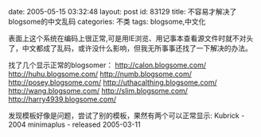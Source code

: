 date: 2005-05-15 03:32:48
layout: post
id: 83129
title: 不容易才解决了blogsome的中文乱码
categories: 不类
tags: blogsome,中文化



表面上这个系统在编码上很正常,可是用IE浏览、用记事本查看源文件时就不对头了，中文都成了乱码，或许没什么影响，但我无所事事还找了一下解决的办法。

找了几个显示正常的blogsomer：
http://calon.blogsome.com/
http://huhu.blogsome.com/
http://numb.blogsome.com/
http://posey.blogsome.com/
http://uthacalthing.blogsome.com/
http://wang.blogsome.com/
http://slim.blogsome.com/
http://harry4939.blogsome.com/

发现模板好像是问题，尝试了别的模板，果然有两个可以正常显示:
Kubrick - 2004
minimaplus - released 2005-03-11


